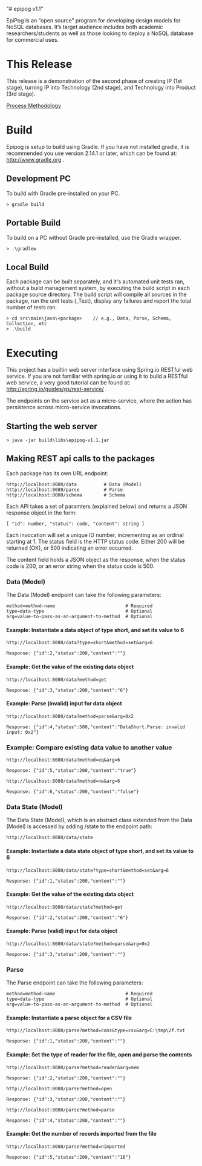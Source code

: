 "# epipog v1.1" 

EpiPog is an “open source” program for developing design models for NoSQL databases. It’s target audience includes both academic 
researchers/students as well as those looking to deploy a NoSQL database for commercial uses.

# This Release

This release is a demonstration of the second phase of creating IP (1st stage), turning IP into Technology (2nd stage), and
Technology into Product (3rd stage).

[Process Methodology](https://github.com/andrewferlitsch/epipog/blob/master/sprints/Methodology.pptx)

# Build

Epipog is setup to build using Gradle. If you have not installed gradle, it is recommended
you use version 2.14.1 or later, which can be found at: http://www.gradle.org .

## Development PC

To build with Gradle pre-installed on your PC.

	> gradle build 
	
## Portable Build

To build on a PC without Gradle pre-installed, use the Gradle wrapper.

	> .\gradlew
	
## Local Build

Each package can be built separately, and it's automated unit tests ran, without a build management system, by
executing the build script in each package source directory. The build script will compile all sources in
the package, run the unit tests (_Test<N>), display any failures and report the total number of tests ran.

	> cd src\main\java\<package>	// e.g., Data, Parse, Schema, Collection, etc
	> .\build
	
# Executing

This project has a builtin web server interface using Spring.io RESTful web service. If you are not
familiar with spring.io or using it to build a RESTful web service, a very good tutorial can be found
at: http://spring.io/guides/gs/rest-service/ .

The endpoints on the service act as a micro-service, where the action has persistence across micro-service invocations.

## Starting the web server

	> java -jar build\libs\epipog-v1.1.jar
	
## Making REST api calls to the packages

Each package has its own URL endpoint:

	http://localhost:8080/data			# Data (Model)
	http://localhost:8080/parse			# Parse
	http://localhost:8080/schema		# Schema
	
Each API takes a set of paramters (explained below) and returns a JSON response object in
the form:

	[ "id": number, "status": code, "content": string ]
	
Each invocation will set a unique ID number, incrementing as an ordinal starting at 1. The
status field is the HTTP status code. Either 200 will be returned (OK), or 500 indicating an
error occurred.

The content field holds a JSON object as the response, when the status code is 200, or an
error string when the status code is 500.

### Data (Model)

The Data (Model) endpoint can take the following parameters:
	
	method=method-name							# Required
	type=data-type								# Optional
	arg=value-to-pass-as-an-argument-to-method	# Optional

#### Example: Instantiate a data object of type short, and set its value to 6

	http://localhost:8080/data?type=short&method=set&arg=6
	
	Response: {"id":2,"status":200,"content":""}
	
#### Example: Get the value of the existing data object

	http://localhost:8080/data?method=get
	
	Response: {"id":3,"status":200,"content":"6"}
	
#### Example: Parse (invalid) input for data object

	http://localhost:8080/data?method=parse&arg=0x2
	
	Response: {"id":4,"status":500,"content":"DataShort.Parse: invalid input: 0x2"}
	
### Example: Compare existing data value to another value

	http://localhost:8080/data?method=eq&arg=6
	
	Response: {"id":5,"status":200,"content":"true"}

	http://localhost:8080/data?method=ne&arg=6
	
	Response: {"id":6,"status":200,"content":"false"}
	
### Data State (Model)

The Data State (Model), which is an abstract class extended from the Data (Model) is accessed
by adding /state to the endpoint path:

	http://localhost:8080/data/state
	
#### Example: Instantiate a data state object of type short, and set its value to 6

	http://localhost:8080/data/state?type=short&method=set&arg=6
	
	Response: {"id":1,"status":200,"content":""}
	
#### Example: Get the value of the existing data object

	http://localhost:8080/data/state?method=get
	
	Response: {"id":2,"status":200,"content":"6"}
	
#### Example: Parse (valid) input for data object

	http://localhost:8080/data/state?method=parse&arg=0x2
	
	Response: {"id":3,"status":200,"content":""}


### Parse

The Parse endpoint can take the following parameters:
	
	method=method-name							# Required
	type=data-type								# Optional
	arg=value-to-pass-as-an-argument-to-method	# Optional

#### Example: Instantiate a parse object for a CSV file

	http://localhost:8080/parse?method=cons&type=csv&arg=C:\tmp\2f.txt
	
	Response: {"id":1,"status":200,"content":""}
	
#### Example: Set the type of reader for the file, open and parse the contents

	http://localhost:8080/parse?method=reader&arg=mem
	
	Response: {"id":2,"status":200,"content":""}
	
	http://localhost:8080/parse?method=open
	
	Response: {"id":3,"status":200,"content":""}
	
	http://localhost:8080/parse?method=parse
	
	Response: {"id":4,"status":200,"content":""}
	
#### Example: Get the number of records imported from the file

	http://localhost:8080/parse?method=nimported
	
	Response: {"id":5,"status":200,"content":"16"}

